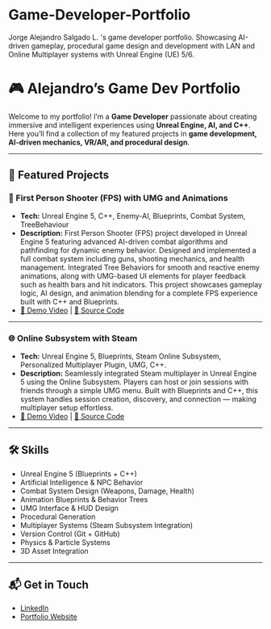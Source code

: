 # Game-Developer-Portfolio
Jorge Alejandro Salgado L. 's game developer portfolio. Showcasing AI-driven gameplay, procedural game design and development with LAN and Online Multiplayer systems with Unreal Engine (UE) 5/6.  
# 🎮 Alejandro’s Game Dev Portfolio

Welcome to my portfolio! I’m a **Game Developer** passionate about creating immersive and intelligent experiences using **Unreal Engine, AI, and C++**.  
Here you’ll find a collection of my featured projects in **game development, AI-driven mechanics, VR/AR, and procedural design**.

---

## 🚀 Featured Projects

### 🔫 First Person Shooter (FPS) with UMG and Animations
- **Tech:** Unreal Engine 5, C++, Enemy-AI, Blueprints, Combat System, TreeBehaviour
- **Description:** First Person Shooter (FPS) project developed in Unreal Engine 5 featuring advanced AI-driven combat algorithms and pathfinding for dynamic enemy behavior. Designed and implemented a full combat system including guns, shooting mechanics, and health management. Integrated Tree Behaviors for smooth and reactive enemy animations, along with UMG-based UI elements for player feedback such as health bars and hit indicators. This project showcases gameplay logic, AI design, and animation blending for a complete FPS experience built with C++ and Blueprints.
- [🎥 Demo Video]([https://youtu.be/yourdemo](https://youtu.be/AE423fI1b1A)) | [📂 Source Code](projects/ai-npc-behavior)

---

### 🌐 Online Subsystem with Steam
- **Tech:** Unreal Engine 5, Blueprints, Steam Online Subsystem, Personalized Multiplayer Plugin, UMG, C++.
- **Description:** Seamlessly integrated Steam multiplayer in Unreal Engine 5 using the Online Subsystem. Players can host or join sessions with friends through a simple UMG menu. Built with Blueprints and C++, this system handles session creation, discovery, and connection — making multiplayer setup effortless.
- [🎥 Demo Video](https://youtu.be/WIkf-BLRFQQ) | [📂 Source Code](projects/vr-escape-room)

---

## 🛠️ Skills
- Unreal Engine 5 (Blueprints + C++)
- Artificial Intelligence & NPC Behavior
- Combat System Design (Weapons, Damage, Health)
- Animation Blueprints & Behavior Trees
- UMG Interface & HUD Design
- Procedural Generation
- Multiplayer Systems (Steam Subsystem Integration)
- Version Control (Git + GitHub)
- Physics & Particle Systems
- 3D Asset Integration

---

## 📬 Get in Touch
- [LinkedIn](https://www.linkedin.com/in/jalsalgado/)
- [Portfolio Website](https://unreal-maestro.preview.emergentagent.com/)
